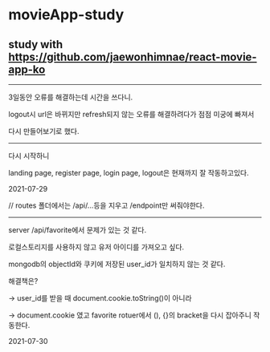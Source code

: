 # movieApp-study

## study with https://github.com/jaewonhimnae/react-movie-app-ko

* * *
3일동안 오류를 해결하는데 시간을 쓰다니.


logout시 url은 바뀌지만 refresh되지 않는 오류를 해결하려다가 점점 미궁에 빠져서


다시 만들어보기로 했다.

* * *
다시 시작하니


landing page, register page, login page, logout은 현재까지 잘 작동하고있다.


2021-07-29


// routes 폴더에서는 /api/...등을 지우고 /endpoint만 써줘야한다.

***
server /api/favorite에서 문제가 있는 것 같다.


로컬스토리지를 사용하지 않고 유저 아이디를 가져오고 싶다.


mongodb의 objectId와 쿠키에 저장된 user_id가 일치하지 않는 것 같다.


해결책은? 

-> user_id를 받을 때 document.cookie.toString()이 아니라

-> document.cookie 였고 favorite rotuer에서 (), {}의 bracket을 다시 잡아주니 작동한다.

2021-07-30